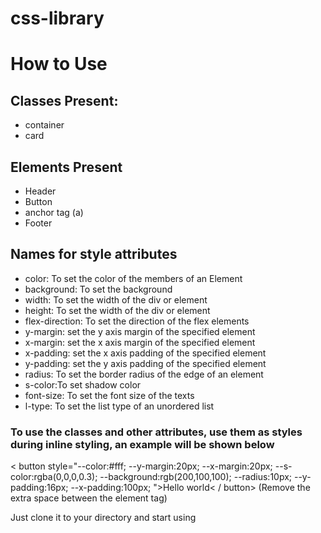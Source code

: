 # css-library
<h1>How to Use</h1>

<h2>Classes Present:</h2>
<ul>
    <li>container</li>
    <li>card</li>
</ul>

<h2>Elements Present</h2>
<ul>
    <li>Header</li>
    <li>Button</li>
    <li>anchor tag (a)</li>
    <li>Footer</li>
</ul>

<h2>Names for style attributes</h2>
<ul>
    <li>color: To set the color of the members of an Element</li>
    <li>background: To set the background </li>
    <li>width: To set the width of the div or element</li>
    <li>height: To set the width of the div or element</li>
    <li> flex-direction: To set the direction of the flex elements</li>
    <li>y-margin: set the y axis margin of the specified element</li>
    <li>x-margin: set the x axis margin of the specified element</li>
    <li>x-padding: set the x axis padding of the specified element</li>
    <li>y-padding: set the y axis padding of the specified element</li>
    <li>radius: To set  the border radius of the edge of an element </li>
    <li>s-color:To set shadow color</li>
    <li>font-size: To set the font size of the texts</li>
    <li>l-type: To set the list type of an unordered list</li>
</ul>

<h3>To use the classes and other attributes, use them as styles during inline styling, an example will be shown below </h3>
< button style="--color:#fff; --y-margin:20px; --x-margin:20px; --s-color:rgba(0,0,0,0.3);  --background:rgb(200,100,100); --radius:10px; --y-padding:16px; --x-padding:100px; ">Hello world< / button> (Remove the extra space between the element tag)



<p>Just clone it to your directory and start using</p>
